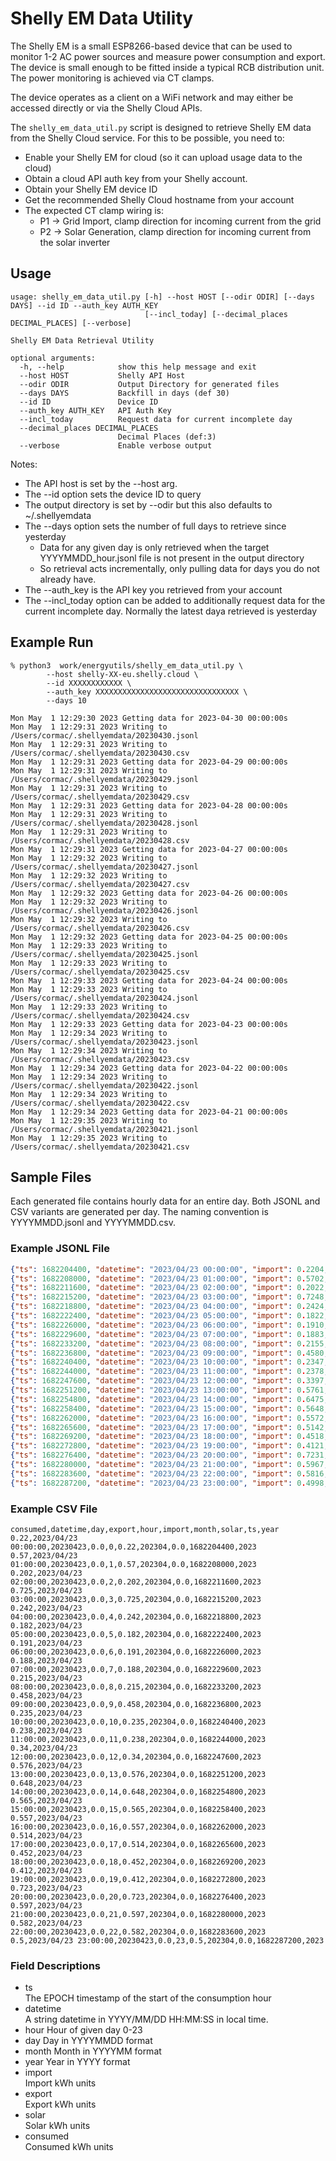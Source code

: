 # Shelly EM Data Utility

The Shelly EM is a small ESP8266-based device that can be used to monitor 1-2 AC power sources and measure power consumption and export. The device is small enough to be fitted inside a typical RCB distribution unit. The power monitoring is achieved via CT clamps. 

The device operates as a client on a WiFi network and may either be accessed directly or via the Shelly Cloud APIs. 

The ```shelly_em_data_util.py``` script is designed to retrieve Shelly EM data from the Shelly Cloud service. For this to be possible, you need to:
* Enable your Shelly EM for cloud (so it can upload usage data to the cloud)
* Obtain a cloud API auth key from your Shelly account.
* Obtain your Shelly EM device ID
* Get the recommended Shelly Cloud hostname from your account
* The expected CT clamp wiring is:
   - P1 -> Grid Import, clamp direction for incoming current from the grid
   - P2 -> Solar Generation, clamp direction for incoming current from the solar inverter

## Usage
```
usage: shelly_em_data_util.py [-h] --host HOST [--odir ODIR] [--days DAYS] --id ID --auth_key AUTH_KEY
                              [--incl_today] [--decimal_places DECIMAL_PLACES] [--verbose]

Shelly EM Data Retrieval Utility

optional arguments:
  -h, --help            show this help message and exit
  --host HOST           Shelly API Host
  --odir ODIR           Output Directory for generated files
  --days DAYS           Backfill in days (def 30)
  --id ID               Device ID
  --auth_key AUTH_KEY   API Auth Key
  --incl_today          Request data for current incomplete day
  --decimal_places DECIMAL_PLACES
                        Decimal Places (def:3)
  --verbose             Enable verbose output
```
Notes:
* The API host is set by the --host arg. 
* The --id option sets the device ID to query
* The output directory is set by --odir but this also defaults to ~/.shellyemdata
* The --days option sets the number of full days to retrieve since yesterday
   - Data for any given day is only retrieved when the target YYYYMMDD_hour.jsonl file is not present in the output directory
   - So retrieval acts incrementally, only pulling data for days you do not already have. 
* The --auth_key is the API key you retrieved from your account
* The --incl_today option can be added to additionally request data for the current incomplete day. Normally the latest daya retrieved is yesterday

## Example Run
```
% python3  work/energyutils/shelly_em_data_util.py \
        --host shelly-XX-eu.shelly.cloud \
        --id XXXXXXXXXXXX \
        --auth_key XXXXXXXXXXXXXXXXXXXXXXXXXXXXXXXX \
        --days 10

Mon May  1 12:29:30 2023 Getting data for 2023-04-30 00:00:00s
Mon May  1 12:29:31 2023 Writing to /Users/cormac/.shellyemdata/20230430.jsonl
Mon May  1 12:29:31 2023 Writing to /Users/cormac/.shellyemdata/20230430.csv
Mon May  1 12:29:31 2023 Getting data for 2023-04-29 00:00:00s
Mon May  1 12:29:31 2023 Writing to /Users/cormac/.shellyemdata/20230429.jsonl
Mon May  1 12:29:31 2023 Writing to /Users/cormac/.shellyemdata/20230429.csv
Mon May  1 12:29:31 2023 Getting data for 2023-04-28 00:00:00s
Mon May  1 12:29:31 2023 Writing to /Users/cormac/.shellyemdata/20230428.jsonl
Mon May  1 12:29:31 2023 Writing to /Users/cormac/.shellyemdata/20230428.csv
Mon May  1 12:29:31 2023 Getting data for 2023-04-27 00:00:00s
Mon May  1 12:29:32 2023 Writing to /Users/cormac/.shellyemdata/20230427.jsonl
Mon May  1 12:29:32 2023 Writing to /Users/cormac/.shellyemdata/20230427.csv
Mon May  1 12:29:32 2023 Getting data for 2023-04-26 00:00:00s
Mon May  1 12:29:32 2023 Writing to /Users/cormac/.shellyemdata/20230426.jsonl
Mon May  1 12:29:32 2023 Writing to /Users/cormac/.shellyemdata/20230426.csv
Mon May  1 12:29:32 2023 Getting data for 2023-04-25 00:00:00s
Mon May  1 12:29:33 2023 Writing to /Users/cormac/.shellyemdata/20230425.jsonl
Mon May  1 12:29:33 2023 Writing to /Users/cormac/.shellyemdata/20230425.csv
Mon May  1 12:29:33 2023 Getting data for 2023-04-24 00:00:00s
Mon May  1 12:29:33 2023 Writing to /Users/cormac/.shellyemdata/20230424.jsonl
Mon May  1 12:29:33 2023 Writing to /Users/cormac/.shellyemdata/20230424.csv
Mon May  1 12:29:33 2023 Getting data for 2023-04-23 00:00:00s
Mon May  1 12:29:34 2023 Writing to /Users/cormac/.shellyemdata/20230423.jsonl
Mon May  1 12:29:34 2023 Writing to /Users/cormac/.shellyemdata/20230423.csv
Mon May  1 12:29:34 2023 Getting data for 2023-04-22 00:00:00s
Mon May  1 12:29:34 2023 Writing to /Users/cormac/.shellyemdata/20230422.jsonl
Mon May  1 12:29:34 2023 Writing to /Users/cormac/.shellyemdata/20230422.csv
Mon May  1 12:29:34 2023 Getting data for 2023-04-21 00:00:00s
Mon May  1 12:29:35 2023 Writing to /Users/cormac/.shellyemdata/20230421.jsonl
Mon May  1 12:29:35 2023 Writing to /Users/cormac/.shellyemdata/20230421.csv
```

## Sample Files
Each generated file contains hourly data for an entire day. Both JSONL and CSV variants are generated per day. The naming convention is YYYYMMDD.jsonl and YYYYMMDD.csv.

### Example JSONL File
```json
{"ts": 1682204400, "datetime": "2023/04/23 00:00:00", "import": 0.2204, "export": 0.0000, "hour": 0, "day": "20230423", "month": "202304", "year": "2023", "solar": 0.0000, "consumed": 0.2204}
{"ts": 1682208000, "datetime": "2023/04/23 01:00:00", "import": 0.5702, "export": 0.0000, "hour": 1, "day": "20230423", "month": "202304", "year": "2023", "solar": 0.0000, "consumed": 0.5702}
{"ts": 1682211600, "datetime": "2023/04/23 02:00:00", "import": 0.2022, "export": 0.0000, "hour": 2, "day": "20230423", "month": "202304", "year": "2023", "solar": 0.0000, "consumed": 0.2022}
{"ts": 1682215200, "datetime": "2023/04/23 03:00:00", "import": 0.7248, "export": 0.0000, "hour": 3, "day": "20230423", "month": "202304", "year": "2023", "solar": 0.0000, "consumed": 0.7248}
{"ts": 1682218800, "datetime": "2023/04/23 04:00:00", "import": 0.2424, "export": 0.0000, "hour": 4, "day": "20230423", "month": "202304", "year": "2023", "solar": 0.0000, "consumed": 0.2424}
{"ts": 1682222400, "datetime": "2023/04/23 05:00:00", "import": 0.1822, "export": 0.0000, "hour": 5, "day": "20230423", "month": "202304", "year": "2023", "solar": 0.0000, "consumed": 0.1822}
{"ts": 1682226000, "datetime": "2023/04/23 06:00:00", "import": 0.1910, "export": 0.0000, "hour": 6, "day": "20230423", "month": "202304", "year": "2023", "solar": 0.0000, "consumed": 0.1910}
{"ts": 1682229600, "datetime": "2023/04/23 07:00:00", "import": 0.1883, "export": 0.0000, "hour": 7, "day": "20230423", "month": "202304", "year": "2023", "solar": 0.0000, "consumed": 0.1883}
{"ts": 1682233200, "datetime": "2023/04/23 08:00:00", "import": 0.2155, "export": 0.0000, "hour": 8, "day": "20230423", "month": "202304", "year": "2023", "solar": 0.0000, "consumed": 0.2155}
{"ts": 1682236800, "datetime": "2023/04/23 09:00:00", "import": 0.4580, "export": 0.0000, "hour": 9, "day": "20230423", "month": "202304", "year": "2023", "solar": 0.0000, "consumed": 0.4580}
{"ts": 1682240400, "datetime": "2023/04/23 10:00:00", "import": 0.2347, "export": 0.0000, "hour": 10, "day": "20230423", "month": "202304", "year": "2023", "solar": 0.0000, "consumed": 0.2347}
{"ts": 1682244000, "datetime": "2023/04/23 11:00:00", "import": 0.2378, "export": 0.0000, "hour": 11, "day": "20230423", "month": "202304", "year": "2023", "solar": 0.0000, "consumed": 0.2378}
{"ts": 1682247600, "datetime": "2023/04/23 12:00:00", "import": 0.3397, "export": 0.0000, "hour": 12, "day": "20230423", "month": "202304", "year": "2023", "solar": 0.0000, "consumed": 0.3397}
{"ts": 1682251200, "datetime": "2023/04/23 13:00:00", "import": 0.5761, "export": 0.0000, "hour": 13, "day": "20230423", "month": "202304", "year": "2023", "solar": 0.0000, "consumed": 0.5761}
{"ts": 1682254800, "datetime": "2023/04/23 14:00:00", "import": 0.6475, "export": 0.0000, "hour": 14, "day": "20230423", "month": "202304", "year": "2023", "solar": 0.0000, "consumed": 0.6475}
{"ts": 1682258400, "datetime": "2023/04/23 15:00:00", "import": 0.5648, "export": 0.0000, "hour": 15, "day": "20230423", "month": "202304", "year": "2023", "solar": 0.0000, "consumed": 0.5648}
{"ts": 1682262000, "datetime": "2023/04/23 16:00:00", "import": 0.5572, "export": 0.0000, "hour": 16, "day": "20230423", "month": "202304", "year": "2023", "solar": 0.0000, "consumed": 0.5572}
{"ts": 1682265600, "datetime": "2023/04/23 17:00:00", "import": 0.5142, "export": 0.0000, "hour": 17, "day": "20230423", "month": "202304", "year": "2023", "solar": 0.0000, "consumed": 0.5142}
{"ts": 1682269200, "datetime": "2023/04/23 18:00:00", "import": 0.4518, "export": 0.0000, "hour": 18, "day": "20230423", "month": "202304", "year": "2023", "solar": 0.0000, "consumed": 0.4518}
{"ts": 1682272800, "datetime": "2023/04/23 19:00:00", "import": 0.4121, "export": 0.0000, "hour": 19, "day": "20230423", "month": "202304", "year": "2023", "solar": 0.0000, "consumed": 0.4121}
{"ts": 1682276400, "datetime": "2023/04/23 20:00:00", "import": 0.7231, "export": 0.0000, "hour": 20, "day": "20230423", "month": "202304", "year": "2023", "solar": 0.0000, "consumed": 0.7231}
{"ts": 1682280000, "datetime": "2023/04/23 21:00:00", "import": 0.5967, "export": 0.0000, "hour": 21, "day": "20230423", "month": "202304", "year": "2023", "solar": 0.0000, "consumed": 0.5967}
{"ts": 1682283600, "datetime": "2023/04/23 22:00:00", "import": 0.5816, "export": 0.0000, "hour": 22, "day": "20230423", "month": "202304", "year": "2023", "solar": 0.0000, "consumed": 0.5816}
{"ts": 1682287200, "datetime": "2023/04/23 23:00:00", "import": 0.4998, "export": 0.0000, "hour": 23, "day": "20230423", "month": "202304", "year": "2023", "solar": 0.0000, "consumed": 0.4998}
```

### Example CSV File
```csv
consumed,datetime,day,export,hour,import,month,solar,ts,year
0.22,2023/04/23 00:00:00,20230423,0.0,0,0.22,202304,0.0,1682204400,2023
0.57,2023/04/23 01:00:00,20230423,0.0,1,0.57,202304,0.0,1682208000,2023
0.202,2023/04/23 02:00:00,20230423,0.0,2,0.202,202304,0.0,1682211600,2023
0.725,2023/04/23 03:00:00,20230423,0.0,3,0.725,202304,0.0,1682215200,2023
0.242,2023/04/23 04:00:00,20230423,0.0,4,0.242,202304,0.0,1682218800,2023
0.182,2023/04/23 05:00:00,20230423,0.0,5,0.182,202304,0.0,1682222400,2023
0.191,2023/04/23 06:00:00,20230423,0.0,6,0.191,202304,0.0,1682226000,2023
0.188,2023/04/23 07:00:00,20230423,0.0,7,0.188,202304,0.0,1682229600,2023
0.215,2023/04/23 08:00:00,20230423,0.0,8,0.215,202304,0.0,1682233200,2023
0.458,2023/04/23 09:00:00,20230423,0.0,9,0.458,202304,0.0,1682236800,2023
0.235,2023/04/23 10:00:00,20230423,0.0,10,0.235,202304,0.0,1682240400,2023
0.238,2023/04/23 11:00:00,20230423,0.0,11,0.238,202304,0.0,1682244000,2023
0.34,2023/04/23 12:00:00,20230423,0.0,12,0.34,202304,0.0,1682247600,2023
0.576,2023/04/23 13:00:00,20230423,0.0,13,0.576,202304,0.0,1682251200,2023
0.648,2023/04/23 14:00:00,20230423,0.0,14,0.648,202304,0.0,1682254800,2023
0.565,2023/04/23 15:00:00,20230423,0.0,15,0.565,202304,0.0,1682258400,2023
0.557,2023/04/23 16:00:00,20230423,0.0,16,0.557,202304,0.0,1682262000,2023
0.514,2023/04/23 17:00:00,20230423,0.0,17,0.514,202304,0.0,1682265600,2023
0.452,2023/04/23 18:00:00,20230423,0.0,18,0.452,202304,0.0,1682269200,2023
0.412,2023/04/23 19:00:00,20230423,0.0,19,0.412,202304,0.0,1682272800,2023
0.723,2023/04/23 20:00:00,20230423,0.0,20,0.723,202304,0.0,1682276400,2023
0.597,2023/04/23 21:00:00,20230423,0.0,21,0.597,202304,0.0,1682280000,2023
0.582,2023/04/23 22:00:00,20230423,0.0,22,0.582,202304,0.0,1682283600,2023
0.5,2023/04/23 23:00:00,20230423,0.0,23,0.5,202304,0.0,1682287200,2023
```

### Field Descriptions
* ts   
The EPOCH timestamp of the start of the consumption hour
* datetime   
A string datetime in YYYY/MM/DD HH:MM:SS in local time. 
* hour
Hour of given day 0-23
* day
Day in YYYYMMDD format
* month
Month in YYYYMM format
* year
Year in YYYY format
* import   
Import kWh units
* export   
Export kWh units
* solar   
Solar kWh units
* consumed   
Consumed kWh units

